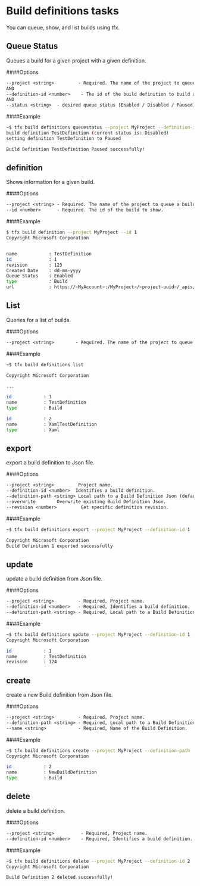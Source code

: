 # Build definitions tasks

You can queue, show, and list builds using tfx.

## Queue Status

Queues a build for a given project with a given definition.

####Options
```txt
--project <string>         - Required. The name of the project to queue a build for.
AND
--definition-id <number>    - The id of the build definition to build against.
AND
--status <string>  - desired queue status (Enabled / Disabled / Paused).
```

####Example
```bash
~$ tfx build definitions queuestatus --project MyProject --definition-id 123 --status "paused"
build definition TestDefinition (current status is: Disabled)
setting definition TestDefinition to Paused

Build Definition TestDefinition Paused successfully!
```

## definition

Shows information for a given build.

####Options
```txt
--project <string> - Required. The name of the project to queue a build for.
--id <number>      - Required. The id of the build to show.
```

####Example
```bash
$ tfx build definition --project MyProject --id 1
Copyright Microsoft Corporation


name            : TestDefinition
id              : 1
revision        : 123
Created Date    : dd-mm-yyyy
Queue Status    : Enabled
type            : Build
url             : https://<MyAccount>:/MyProject>/<project-uuid>/_apis/build/Definitions/1
```

## List

Queries for a list of builds.

####Options
```txt
--project <string>        - Required. The name of the project to queue a build for.
```

####Example
```bash
~$ tfx build definitions list

Copyright Microsoft Corporation

...

id            : 1
name          : TestDefinition
type          : Build

id            : 2
name          : XamlTestDefinition
type          : Xaml

```
## export

export a build definition to Json file.

####Options
```txt
--project <string>         Project name.
--definition-id <number>  Identifies a build definition.
--definition-path <string> Local path to a Build Definition Json (default file name is <definitionName>-<definitionId>-<revision>.json).
--overwrite        Overwrite existing Build Definition Json.
--revision <number>         Get specific definition revision.

```

####Example
```bash
~$ tfx build definitions export --project MyProject --definition-id 1

Copyright Microsoft Corporation
Build Definition 1 exported successfully

```
## update

update a build definition from Json file.

####Options
```txt
--project <string>         - Required, Project name.
--definition-id <number>   - Required, Identifies a build definition.
--definition-path <string> - Required, Local path to a Build Definition.

```
####Example
```bash
~$ tfx build definitions update --project MyProject --definition-id 1 --definition-path ./TestDefinition-1-123.json
Copyright Microsoft Corporation

id            : 1
name          : TestDefinition
revision      : 124

```

## create

create a new Build definition from Json file.

####Options
```txt
--project <string>         - Required, Project name.
--definition-path <string> - Required, Local path to a Build Definition.
--name <string>            - Required, Name of the Build Definition.

```
####Example
```bash
~$ tfx build definitions create --project MyProject --definition-path ./TestDefinition-1-123.json --name NewBuildDefinition
Copyright Microsoft Corporation

id            : 2
name          : NewBuildDefinition
type          : Build

```
## delete

delete a build definition.

####Options
```txt
--project <string>			- Required, Project name.
--definition-id <number>	- Required, Identifies a build definition.
```

####Example
```bash
~$ tfx build definitions delete --project MyProject --definition-id 2
Copyright Microsoft Corporation

Build Definition 2 deleted successfully!
```